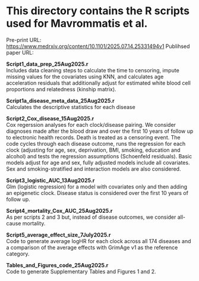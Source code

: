 <h1>This directory contains the R scripts used for Mavrommatis et al. </h1>
 
 Pre-print URL: https://www.medrxiv.org/content/10.1101/2025.07.14.25331494v1
 Publihsed paper URL: 

**Script1_data_prep_25Aug2025.r** <br>
Includes data cleaning steps to calculate the time to censoring, impute missing values for the covariates using KNN, and calculates age acceleration residuals that additionally adjust for estimated white blood cell proportions and relatedness (kinship matrix).

**Script1a_disease_meta_data_25Aug2025.r** <br>
Calculates the descriptive statistics for each disease 

**Script2_Cox_disease_15Aug2025.r** <br>
Cox regerssion analyses for each clock/disease pairing. We consider diagnoses made after the blood draw and over the first 10 years of follow up to electronic health records. Death is treated as a censoring event. The code cycles through each disease outcome, runs the regression for each clock (adjusting for age, sex, deprivation, BMI, smoking, education and alcohol) and tests the regression assumptions (Schoenfeld residuals). Basic models adjust for age and sex, fully adjusted models include all covariates. Sex and smoking-stratified and interaction models are also considered.

**Script3_logistic_AUC_13Aug2025.r** <br>
Glm (logistic regression) for a model with covariates only and then adding an epigenetic clock. Disease status is considered over the first 10 years of follow up.  

**Script4_mortality_Cox_AUC_25Aug2025.r** <br>
As per scripts 2 and 3 but, instead of disease outcomes, we consider all-cause mortality.

**Script5_average_effect_size_7July2025.r** <br>
Code to generate average logHR for each clock across all 174 diseases and a comparison of the average effects with GrimAge v1 as the reference category.

**Tables_and_Figures_code_25Aug2025.r** <br>
Code to generate Supplementary Tables and Figures 1 and 2.
